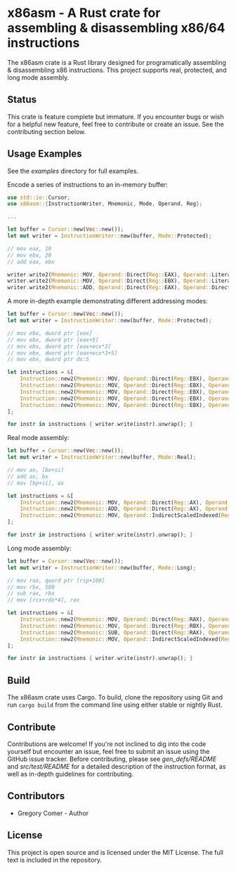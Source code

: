 # x86asm - A Rust crate for assembling & disassembling x86/64 instructions

The x86asm crate is a Rust library designed for programatically assembling & disassembling x86 instructions. This project supports real, protected, and long mode assembly.

## Status
This crate is feature complete but immature. If you encounter bugs or wish for a helpful new feature, feel free to contribute or create an issue. See the contributing  section below.

## Usage Examples
See the *examples* directory for full examples.

Encode a series of instructions to an in-memory buffer:
```rust
use std::io::Cursor;
use x86asm::{InstructionWriter, Mnemonic, Mode, Operand, Reg};

...

let buffer = Cursor::new(Vec::new());
let mut writer = InstructionWriter::new(buffer, Mode::Protected);

// mov eax, 10
// mov ebx, 20
// add eax, ebx

writer.write2(Mnemonic::MOV, Operand::Direct(Reg::EAX), Operand::Literal32(10)); // mov eax, 10
writer.write2(Mnemonic::MOV, Operand::Direct(Reg::EBX), Operand::Literal32(20)); // mov ebx, 20
writer.write2(Mnemonic::ADD, Operand::Direct(Reg::EAX), Operand::Direct(Reg::EBX)); // add eax, ebx
```

A more in-depth example demonstrating different addressing modes:
```rust
let buffer = Cursor::new(Vec::new());
let mut writer = InstructionWriter::new(buffer, Mode::Protected);

// mov ebx, dword ptr [eax]
// mov ebx, dword ptr [eax+5]
// mov ebx, dword ptr [eax+ecx*2]
// mov ebx, dword ptr [eax+ecx*2+5]
// mov ebx, dword ptr ds:5

let instructions = &[
    Instruction::new2(Mnemonic::MOV, Operand::Direct(Reg::EBX), Operand::Indirect(Reg::EAX, Some(OperandSize::Dword), None)), // mov ebx, dword ptr [eax]
    Instruction::new2(Mnemonic::MOV, Operand::Direct(Reg::EBX), Operand::IndirectDisplaced(Reg::EAX, 5, Some(OperandSize::Dword), None)), // mov ebx, dword ptr [eax+5]
    Instruction::new2(Mnemonic::MOV, Operand::Direct(Reg::EBX), Operand::IndirectScaledIndexed(Reg::EAX, Reg::ECX, RegScale::Two, Some(OperandSize::Dword), None)), // mov ebx, dword ptr [eax+ecx*2]
    Instruction::new2(Mnemonic::MOV, Operand::Direct(Reg::EBX), Operand::IndirectScaledIndexedDisplaced(Reg::EAX, Reg::ECX, RegScale::Two, 5, Some(OperandSize::Dword), None)), // mov ebx, dword ptr [eax+ecx*2+5]
    Instruction::new2(Mnemonic::MOV, Operand::Direct(Reg::EBX), Operand::Memory(5, Some(OperandSize::Dword), None)), // mov ebx, dword ptr ds:5
];

for instr in instructions { writer.write(instr).unwrap(); }
```

Real mode assembly:
```rust
let buffer = Cursor::new(Vec::new());
let mut writer = InstructionWriter::new(buffer, Mode::Real);

// mov ax, [bx+si]
// add ax, bx
// mov [bp+si], ax

let instructions = &[
    Instruction::new2(Mnemonic::MOV, Operand::Direct(Reg::AX), Operand::IndirectScaledIndexed(Reg::BX, Reg::SI, RegScale::One, Some(OperandSize::Word), None)), // mov ax, [bx+si]
    Instruction::new2(Mnemonic::ADD, Operand::Direct(Reg::AX), Operand::Direct(Reg::BX)), // add ax, bx
    Instruction::new2(Mnemonic::MOV, Operand::IndirectScaledIndexed(Reg::BX, Reg::SI, RegScale::One, Some(OperandSize::Word), None), Operand::Direct(Reg::AX)), // mov [bp+si]
];

for instr in instructions { writer.write(instr).unwrap(); }
```

Long mode assembly:
```rust
let buffer = Cursor::new(Vec::new());
let mut writer = InstructionWriter::new(buffer, Mode::Long);

// mov rax, qword ptr [rip+100]
// mov rbx, 500
// sub rax, rbx
// mov [rcx+rdx*4], rax

let instructions = &[
    Instruction::new2(Mnemonic::MOV, Operand::Direct(Reg::RAX), Operand::IndirectDisplaced(Reg::RIP, 100, Some(OperandSize::Qword), None)), // mov rax, qword ptr [rip+100]
    Instruction::new2(Mnemonic::MOV, Operand::Direct(Reg::RBX), Operand::Literal32(500)), // mov rbx, 500
    Instruction::new2(Mnemonic::SUB, Operand::Direct(Reg::RAX), Operand::Direct(Reg::RBX)), // sub rax, rbx
    Instruction::new2(Mnemonic::MOV, Operand::IndirectScaledIndexed(Reg::RCX, Reg::RDX, RegScale::Four, Some(OperandSize::Qword), None), Operand::Direct(Reg::RAX)), // mov [rcx+rdx*4], rax
];

for instr in instructions { writer.write(instr).unwrap(); }
```
## Build
The x86asm crate uses Cargo. To build, clone the repository using Git and run `cargo build` from the command line using either stable or nightly Rust.
## Contribute
Contributions are welcome! If you're not inclined to dig into the code yourself but encounter an issue, feel free to submit an issue using the GitHub issue tracker. Before contributing, please see *gen_defs/README* and *src/test/README* for a detailed description of the instruction format, as well as in-depth guidelines for contributing.

## Contributors
* Gregory Comer - Author

## License
This project is open source and is licensed under the MIT License. The full text is included in the repository.
